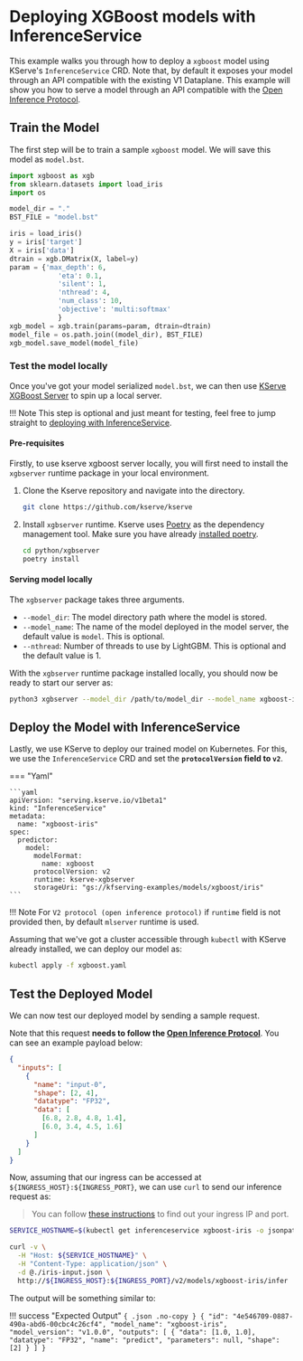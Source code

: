 # Deploying XGBoost models with InferenceService

This example walks you through how to deploy a `xgboost` model using KServe's `InferenceService` CRD.
Note that, by default it exposes your model through an API compatible with the existing V1 Dataplane. This example will show you how to serve a model through an API
compatible with the [Open Inference Protocol](https://github.com/kserve/open-inference-protocol).

## Train the Model

The first step will be to train a sample `xgboost` model.
We will save this model as `model.bst`.

```python
import xgboost as xgb
from sklearn.datasets import load_iris
import os

model_dir = "."
BST_FILE = "model.bst"

iris = load_iris()
y = iris['target']
X = iris['data']
dtrain = xgb.DMatrix(X, label=y)
param = {'max_depth': 6,
            'eta': 0.1,
            'silent': 1,
            'nthread': 4,
            'num_class': 10,
            'objective': 'multi:softmax'
            }
xgb_model = xgb.train(params=param, dtrain=dtrain)
model_file = os.path.join((model_dir), BST_FILE)
xgb_model.save_model(model_file)
```

### Test the model locally
Once you've got your model serialized `model.bst`, we can then use [KServe XGBoost Server](https://github.com/kserve/kserve/tree/master/python/xgbserver) to spin up a local server.

!!! Note
    This step is optional and just meant for testing, feel free to jump straight to [deploying with InferenceService](#deploy-with-inferenceservice).

#### Pre-requisites

Firstly, to use kserve xgboost server locally, you will first need to install the `xgbserver` runtime package in your local environment.

1. Clone the Kserve repository and navigate into the directory.
    ```bash
    git clone https://github.com/kserve/kserve
    ```
2. Install `xgbserver` runtime. Kserve uses [Poetry](https://python-poetry.org/) as the dependency management tool. Make sure you have already [installed poetry](https://python-poetry.org/docs/#installation).
    ```bash
    cd python/xgbserver
    poetry install 
    ```
#### Serving model locally

The `xgbserver` package takes three arguments.

- `--model_dir`: The model directory path where the model is stored.
- `--model_name`: The name of the model deployed in the model server, the default value is `model`. This is optional. 
- `--nthread`: Number of threads to use by LightGBM. This is optional and the default value is 1.

With the `xgbserver` runtime package installed locally, you should now be ready to start our server as:

```bash
python3 xgbserver --model_dir /path/to/model_dir --model_name xgboost-iris
```


## Deploy the Model with InferenceService

Lastly, we use KServe to deploy our trained model on Kubernetes.
For this, we use the `InferenceService` CRD and set the **`protocolVersion` field to `v2`**.

=== "Yaml"

    ```yaml
    apiVersion: "serving.kserve.io/v1beta1"
    kind: "InferenceService"
    metadata:
      name: "xgboost-iris"
    spec:
      predictor:
        model:
          modelFormat:
            name: xgboost
          protocolVersion: v2
          runtime: kserve-xgbserver
          storageUri: "gs://kfserving-examples/models/xgboost/iris"
    ```
!!! Note
    For `V2 protocol (open inference protocol)` if `runtime` field is not provided then, by default `mlserver` runtime is used.

Assuming that we've got a cluster accessible through `kubectl` with KServe already installed, we can deploy our model as:

```bash
kubectl apply -f xgboost.yaml
```

## Test the Deployed Model

We can now test our deployed model by sending a sample request.

Note that this request **needs to follow the [Open Inference Protocol](https://github.com/kserve/open-inference-protocol)**.
You can see an example payload below:

```json
{
  "inputs": [
    {
      "name": "input-0",
      "shape": [2, 4],
      "datatype": "FP32",
      "data": [
        [6.8, 2.8, 4.8, 1.4],
        [6.0, 3.4, 4.5, 1.6]
      ]
    }
  ]
}
```

Now, assuming that our ingress can be accessed at
`${INGRESS_HOST}:${INGRESS_PORT}`, we can use `curl` to send our inference
request as:

> You can follow [these instructions](../../../get_started/first_isvc.md#4-determine-the-ingress-ip-and-ports) to find
> out your ingress IP and port.

```bash
SERVICE_HOSTNAME=$(kubectl get inferenceservice xgboost-iris -o jsonpath='{.status.url}' | cut -d "/" -f 3)

curl -v \
  -H "Host: ${SERVICE_HOSTNAME}" \
  -H "Content-Type: application/json" \
  -d @./iris-input.json \
  http://${INGRESS_HOST}:${INGRESS_PORT}/v2/models/xgboost-iris/infer
```

The output will be something similar to:

!!! success "Expected Output"
    ```{ .json .no-copy }
    {
      "id": "4e546709-0887-490a-abd6-00cbc4c26cf4",
      "model_name": "xgboost-iris",
      "model_version": "v1.0.0",
      "outputs": [
        {
          "data": [1.0, 1.0],
          "datatype": "FP32",
          "name": "predict",
          "parameters": null,
          "shape": [2]
        }
      ]
    }
    ```
